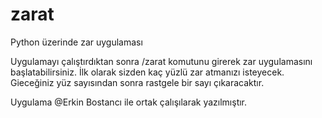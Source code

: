 # zarat
Python üzerinde zar uygulaması

Uygulamayı çalıştırdıktan sonra /zarat komutunu girerek zar uygulamasını başlatabilirsiniz.
İlk olarak sizden kaç yüzlü zar atmanızı isteyecek.
Gieceğiniz yüz sayısından sonra rastgele bir sayı çıkaracaktır.

Uygulama @Erkin Bostancı ile ortak çalışılarak yazılmıştır.
